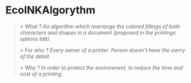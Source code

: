 # EcoINKAlgorythm

>\> What ?
_An algorithm which rearrange the colored fillings of both characters and shapes in a document (proposed in the printings options tab)._
>
>\> For who ?
_Every owner of a printer. Person doesn't have the owrry of the detail._
>
>\> Why ?
_In order to protect the environment, to reduce the time and cost of a printing._
